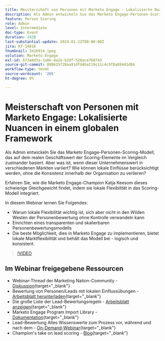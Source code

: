 ```yaml
---
title: Meisterschaft von Personen mit Marketo Engage - Lokalisierte Nuancen in einem globalen Framework
description: Als Admin entwickeln Sie das Marketo Engage-Personen-Scoring-Modell, das auf dem realen Geschäftswert der Scoring-Elemente im Vergleich zueinander basiert. Aber was ist, wenn dieser Unternehmenswert in verschiedenen Märkten variiert? Wie können lokale Einflüsse berücksichtigt werden, ohne die Konsistenz innerhalb der Organisation zu verlieren? Erfahren Sie, wie durch Integration lokaler Flexibilität in das Scoring-Modell ein Gleichgewicht findet.
feature: Person Scoring
role: Admin
level: Intermediate
doc-type: Event
duration: 2428
last-substantial-update: 2024-01-22T00:00:00Z
jira: KT-14816
thumbnail: 3426914.jpeg
solution: Marketo Engage
exl-id: 673a6d3a-1a8e-4a2e-b2df-528ace76d743
source-git-commit: 088615f28aa91dfd4ba119c11c4c9f8a89441d84
workflow-type: tm+mt
source-wordcount: '265'
ht-degree: 0%

---
```


# Meisterschaft von Personen mit Marketo Engage: Lokalisierte Nuancen in einem globalen Framework

Als Admin entwickeln Sie das Marketo Engage-Personen-Scoring-Modell, das auf dem realen Geschäftswert der Scoring-Elemente im Vergleich zueinander basiert. Aber was ist, wenn dieser Unternehmenswert in verschiedenen Märkten variiert? Wie können lokale Einflüsse berücksichtigt werden, ohne die Konsistenz innerhalb der Organisation zu verlieren?

Erfahren Sie, wie die Marketo Engage-Champion Katja Keesom dieses schwierige Gleichgewicht findet, indem sie lokale Flexibilität in das Scoring-Modell integriert.

In diesem Webinar lernen Sie Folgendes:

* Warum lokale Flexibilität wichtig ist, sich aber nicht in den Wilden Westen der Personenbewertung ohne Kontrolle verwandeln kann
* Einrichten eines transparenten und skalierbaren Personenbewertungsmodells
* Die beste Möglichkeit, dies in Marketo Engage zu implementieren, bietet lokale Marktflexibilität und behält das Modell bei - logisch und konsistent.

>[!VIDEO](https://video.tv.adobe.com/v/3426914/?learn=on)

## Im Webinar freigegebene Ressourcen

* Webinar-Thread der Marketing Nation-Community - [Diskussion](https://nation.marketo.com/t5/product-discussions/learn-from-your-peers-webinar-person-scoring-mastery-with/m-p/343084#M194864){target="_blank"}
* Bewertung von Personen/Leads mit lokalen Einflussübungen - [Arbeitsblatt herunterladen](../../assets/marketo/build-scoring-model-and-local-flexibility-scoring-worksheet.docx){target="_blank"}
* Die große Liste der Lead-Bewertungsregeln - [Arbeitsblatt anzeigen](https://go.marketo.com/rs/561-HYG-937/images/Marketo-Lead-Scoring.pdf){target="_blank"}
* Marketo Engage Program Import Library - [Dokumentation](https://experienceleague.adobe.com/docs/marketo/using/product-docs/core-marketo-concepts/programs/program-library/program-import-library-overview.html?lang=de){target="_blank"}
* Lead-Bewertung Alles Wissenswerte zum Prozess vor, während und nach dem - [On-Demand-Webinar](https://business.adobe.com/summit/2020/all-about-the-before-during-and-after-of-lead-scoring.html){target="_blank"}
* Champion&#39;s take on lead scoring - [Blog](https://nation.marketo.com/t5/product-blogs/marketo-success-series-lead-scoring/ba-p/309849){target="_blank"}
